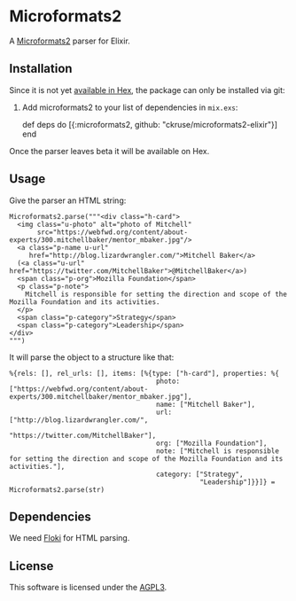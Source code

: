 # Microformats2

A [Microformats2](http://microformats.org/wiki/microformats-2) parser for Elixir.

## Installation

Since it is not yet [available in Hex](https://hex.pm/), the package can only be installed via git:

  1. Add microformats2 to your list of dependencies in `mix.exs`:

        def deps do
          [{:microformats2, github: "ckruse/microformats2-elixir"}]
        end

Once the parser leaves beta it will be available on Hex.

## Usage

Give the parser an HTML string:

    Microformats2.parse("""<div class="h-card">
      <img class="u-photo" alt="photo of Mitchell"
           src="https://webfwd.org/content/about-experts/300.mitchellbaker/mentor_mbaker.jpg"/>
      <a class="p-name u-url"
         href="http://blog.lizardwrangler.com/">Mitchell Baker</a>
      (<a class="u-url" href="https://twitter.com/MitchellBaker">@MitchellBaker</a>)
      <span class="p-org">Mozilla Foundation</span>
      <p class="p-note">
        Mitchell is responsible for setting the direction and scope of the Mozilla Foundation and its activities.
      </p>
      <span class="p-category">Strategy</span>
      <span class="p-category">Leadership</span>
    </div>
    """)

It will parse the object to a structure like that:

    %{rels: [], rel_urls: [], items: [%{type: ["h-card"], properties: %{
                                         photo: ["https://webfwd.org/content/about-experts/300.mitchellbaker/mentor_mbaker.jpg"],
                                         name: ["Mitchell Baker"],
                                         url: ["http://blog.lizardwrangler.com/",
                                               "https://twitter.com/MitchellBaker"],
                                         org: ["Mozilla Foundation"],
                                         note: ["Mitchell is responsible for setting the direction and scope of the Mozilla Foundation and its activities."],
                                         category: ["Strategy",
                                                    "Leadership"]}}]} = Microformats2.parse(str)

## Dependencies

We need [Floki](https://github.com/philss/floki) for HTML parsing.

## License

This software is licensed under the [AGPL3](http://choosealicense.com/licenses/agpl-3.0/).
